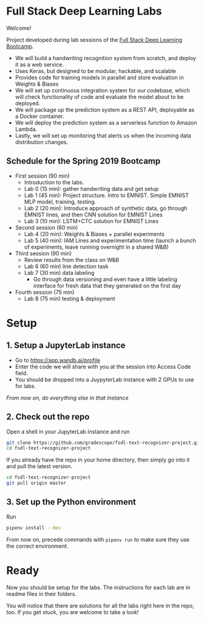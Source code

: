 # Full Stack Deep Learning Labs

Welcome!

Project developed during lab sessions of the [Full Stack Deep Learning Bootcamp](https://fullstackdeeplearning.com).

- We will build a handwriting recognition system from scratch, and deploy it as a web service.
- Uses Keras, but designed to be modular, hackable, and scalable
- Provides code for training models in parallel and store evaluation in Weights & Biases
- We will set up continuous integration system for our codebase, which will check functionality of code and evaluate the model about to be deployed.
- We will package up the prediction system as a REST API, deployable as a Docker container.
- We will deploy the prediction system as a serverless function to Amazon Lambda.
- Lastly, we will set up monitoring that alerts us when the incoming data distribution changes.

## Schedule for the Spring 2019 Bootcamp

- First session (90 min)
  - Introduction to the labs.
  - Lab 0 (15 min): gather handwriting data and get setup
  - Lab 1 (45 min): Project structure. Intro to EMNIST. Simple EMNIST MLP model, training, testing.
  - Lab 2 (20 min): Introduce approach of synthetic data, go through EMNIST lines, and then CNN solution for EMNIST Lines
  - Lab 3 (10 min): LSTM+CTC solution for EMNIST Lines
- Second session (60 min)
  - Lab 4 (20 min): Weights & Biases + parallel experiments
  - Lab 5 (40 min): IAM Lines and experimentation time (launch a bunch of experiments, leave running overnight in a shared W&B)
- Third session (90 min)
  - Review results from the class on W&B
  - Lab 6 (60 min) line detection task
  - Lab 7 (30 min) data labeling
    - Go through data versioning and even have a little labeling interface for fresh data that they generated on the first day
- Fourth session (75 min)
  - Lab 8 (75 min) testing & deployment

# Setup

## 1. Setup a JupyterLab instance

- Go to https://app.wandb.ai/profile
- Enter the code we will share with you at the session into Access Code field.
- You should be dropped into a JuypyterLab instance with 2 GPUs to use for labs.

*From now on, do everything else in that instance*

## 2. Check out the repo

Open a shell in your JupyterLab instance and run

```sh
git clone https://github.com/gradescope/fsdl-text-recognizer-project.git
cd fsdl-text-recognizer-project
```

If you already have the repo in your home directory, then simply go into it and pull the latest version.

```sh
cd fsdl-text-recognizer-project
git pull origin master
```

## 3. Set up the Python environment

Run

```sh
pipenv install --dev
```

From now on, precede commands with `pipenv run` to make sure they use the correct
environment.

# Ready

Now you should be setup for the labs. The instructions for each lab are in readme files in their folders.

You will notice that there are solutions for all the labs right here in the repo, too.
If you get stuck, you are welcome to take a look!
